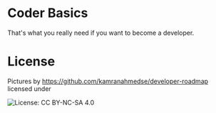 # Coder Basics
That's what you really need if you want to become a developer.

# License
Pictures by https://github.com/kamranahmedse/developer-roadmap licensed under

![License: CC BY-NC-SA 4.0](https://img.shields.io/badge/License-CC%20BY--NC--SA%204.0-lightgrey.svg)
